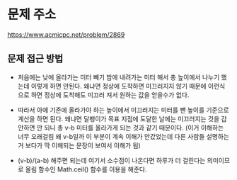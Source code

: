 # 문제 주소 
https://www.acmicpc.net/problem/2869

## 문제 접근 방법 
* 처음에는 낮에 올라가는 미터 빼기 밤에 내려가는 미터 해서 총 높이에서 나누기 했는데 이렇게 하면 안된다. 왜냐면 정상에 도착하면 미끄러지지 않기 때문에 이런식으로 하면 정상에 도착해도 미끄러 져서 원하는 값을 얻을수가 없다.

* 따라서 아예 기존에 올라가야 하는 높이에서 미끄러지는 미터를 뺀 높이를 기준으로 계산을 하면 된다. 왜냐면 달팽이가 목표 지점에 도달한 날에는 미끄러지는 것을 감안하면 안 되니 총 v-b 미터를 올라가게 되는 것과 같기 때문이다. (이거 이해하는 너무 오래걸림 왜 v-b일까 이 부분이 계속 이해가 안갔었는데 다른 사람들 설명하는거 보다가 딱 이해되는 문장이 보여서 이해가 됨)

* (v-b)/(a-b) 해주면 되는데 여기서 소수점이 나온다면 하루가 더 걸린다는 의미이므로 올림 함수인 Math.ceil() 함수를 이용을 해준다.